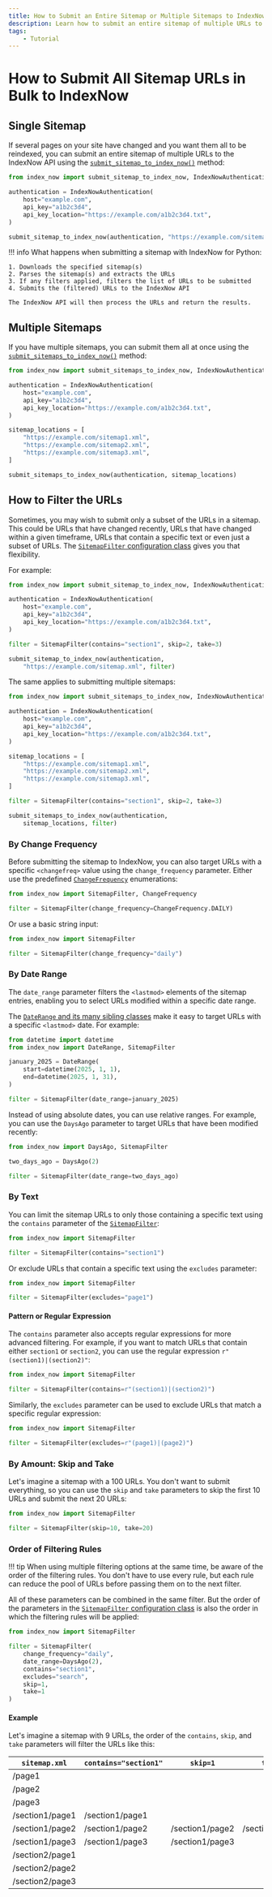 ```yaml
---
title: How to Submit an Entire Sitemap or Multiple Sitemaps to IndexNow
description: Learn how to submit an entire sitemap of multiple URLs to the IndexNow API to get your website indexed faster by search engines. Includes code examples for beginners and advanced users.
tags:
    - Tutorial
---
```


# How to Submit All Sitemap URLs in Bulk to IndexNow
## Single Sitemap
If several pages on your site have changed and you want them all to be reindexed, you can submit an entire sitemap of multiple URLs to the IndexNow API using the [`submit_sitemap_to_index_now()`](../../reference/methods/submit-sitemap.md) method:

```python linenums="1" hl_lines="9"
from index_now import submit_sitemap_to_index_now, IndexNowAuthentication

authentication = IndexNowAuthentication(
    host="example.com",
    api_key="a1b2c3d4",
    api_key_location="https://example.com/a1b2c3d4.txt",
)

submit_sitemap_to_index_now(authentication, "https://example.com/sitemap.xml")
```

!!! info
    What happens when submitting a sitemap with IndexNow for Python:

    1. Downloads the specified sitemap(s)
    2. Parses the sitemap(s) and extracts the URLs
    3. If any filters applied, filters the list of URLs to be submitted
    4. Submits the (filtered) URLs to the IndexNow API

    The IndexNow API will then process the URLs and return the results.

## Multiple Sitemaps
If you have multiple sitemaps, you can submit them all at once using the [`submit_sitemaps_to_index_now()`](../../reference/methods/submit-multiple-sitemaps.md) method:

```python linenums="1" hl_lines="9-15"
from index_now import submit_sitemaps_to_index_now, IndexNowAuthentication

authentication = IndexNowAuthentication(
    host="example.com",
    api_key="a1b2c3d4",
    api_key_location="https://example.com/a1b2c3d4.txt",
)

sitemap_locations = [
    "https://example.com/sitemap1.xml",
    "https://example.com/sitemap2.xml",
    "https://example.com/sitemap3.xml",
]

submit_sitemaps_to_index_now(authentication, sitemap_locations)
```

## How to Filter the URLs
Sometimes, you may wish to submit only a subset of the URLs in a sitemap. This could be URLs that have changed recently, URLs that have changed within a given timeframe, URLs that contain a specific text or even just a subset of URLs. The [`SitemapFilter` configuration class](../../reference/sitemap-filter/sitemap-filter.md) gives you that flexibility.

For example:

```python linenums="1" hl_lines="9"
from index_now import submit_sitemap_to_index_now, IndexNowAuthentication, SitemapFilter

authentication = IndexNowAuthentication(
    host="example.com",
    api_key="a1b2c3d4",
    api_key_location="https://example.com/a1b2c3d4.txt",
)

filter = SitemapFilter(contains="section1", skip=2, take=3)

submit_sitemap_to_index_now(authentication,
    "https://example.com/sitemap.xml", filter)
```

The same applies to submitting multiple sitemaps:

```python linenums="1" hl_lines="15"
from index_now import submit_sitemaps_to_index_now, IndexNowAuthentication

authentication = IndexNowAuthentication(
    host="example.com",
    api_key="a1b2c3d4",
    api_key_location="https://example.com/a1b2c3d4.txt",
)

sitemap_locations = [
    "https://example.com/sitemap1.xml",
    "https://example.com/sitemap2.xml",
    "https://example.com/sitemap3.xml",
]

filter = SitemapFilter(contains="section1", skip=2, take=3)

submit_sitemaps_to_index_now(authentication,
    sitemap_locations, filter)
```

### By Change Frequency
Before submitting the sitemap to IndexNow, you can also target URLs with a specific `<changefreq>` value using the `change_frequency` parameter. Either use the predefined [`ChangeFrequency`](../../reference/sitemap-filter/change-frequency.md) enumerations:

```python linenums="1" hl_lines="3"
from index_now import SitemapFilter, ChangeFrequency

filter = SitemapFilter(change_frequency=ChangeFrequency.DAILY)
```

Or use a basic string input:

```python linenums="1" hl_lines="3"
from index_now import SitemapFilter

filter = SitemapFilter(change_frequency="daily")
```

### By Date Range
The `date_range` parameter filters the `<lastmod>` elements of the sitemap entries, enabling you to select URLs modified within a specific date range.

The [`DateRange` and its many sibling classes](../../reference/sitemap-filter/date-range.md) make it easy to target URLs with a specific `<lastmod>` date. For example:

```python linenums="1" hl_lines="4-7"
from datetime import datetime
from index_now import DateRange, SitemapFilter

january_2025 = DateRange(
    start=datetime(2025, 1, 1),
    end=datetime(2025, 1, 31),
)

filter = SitemapFilter(date_range=january_2025)
```

Instead of using absolute dates, you can use relative ranges. For example, you can use the `DaysAgo` parameter to target URLs that have been modified recently:

```python linenums="1" hl_lines="3"
from index_now import DaysAgo, SitemapFilter

two_days_ago = DaysAgo(2)

filter = SitemapFilter(date_range=two_days_ago)
```

### By Text
You can limit the sitemap URLs to only those containing a specific text using the `contains` parameter of the [`SitemapFilter`](../../reference/sitemap-filter/sitemap-filter.md):

```python linenums="1" hl_lines="3"
from index_now import SitemapFilter

filter = SitemapFilter(contains="section1")
```

Or exclude URLs that contain a specific text using the `excludes` parameter:

```python linenums="1" hl_lines="3"
from index_now import SitemapFilter

filter = SitemapFilter(excludes="page1")
```

#### Pattern or Regular Expression
The `contains` parameter also accepts regular expressions for more advanced filtering. For example, if you want to match URLs that contain either `section1` or `section2`, you can use the regular expression `r"(section1)|(section2)"`:

```python linenums="1" hl_lines="3"
from index_now import SitemapFilter

filter = SitemapFilter(contains=r"(section1)|(section2)")
```

Similarly, the `excludes` parameter can be used to exclude URLs that match a specific regular expression:

```python linenums="1" hl_lines="3"
from index_now import SitemapFilter

filter = SitemapFilter(excludes=r"(page1)|(page2)")
```

### By Amount: Skip and Take
Let's imagine a sitemap with a 100 URLs. You don't want to submit everything, so you can use the `skip` and `take` parameters to skip the first 10 URLs and submit the next 20 URLs:

```python linenums="1" hl_lines="3"
from index_now import SitemapFilter

filter = SitemapFilter(skip=10, take=20)
```

### Order of Filtering Rules
!!! tip
    When using multiple filtering options at the same time, be aware of the order of the filtering rules. You don't have to use every rule, but each rule can reduce the pool of URLs before passing them on to the next filter.

All of these parameters can be combined in the same filter. But the order of the parameters in the [`SitemapFilter` configuration class](../../reference/sitemap-filter/sitemap-filter.md) is also the order in which the filtering rules will be applied:

```python
from index_now import SitemapFilter

filter = SitemapFilter(
    change_frequency="daily",
    date_range=DaysAgo(2),
    contains="section1",
    excludes="search",
    skip=1,
    take=1
)
```

#### Example
Let's imagine a sitemap with 9 URLs, the order of the `contains`, `skip`, and `take` parameters will filter the URLs like this:

| `sitemap.xml`   | `contains="section1"` | `skip=1`        | `take=1`        |
| --------------- | --------------------- | --------------- | --------------- |
| /page1          |                       |                 |                 |
| /page2          |                       |                 |                 |
| /page3          |                       |                 |                 |
| /section1/page1 | /section1/page1       |                 |                 |
| /section1/page2 | /section1/page2       | /section1/page2 | /section1/page2 |
| /section1/page3 | /section1/page3       | /section1/page3 |                 |
| /section2/page1 |                       |                 |                 |
| /section2/page2 |                       |                 |                 |
| /section2/page3 |                       |                 |                 |
